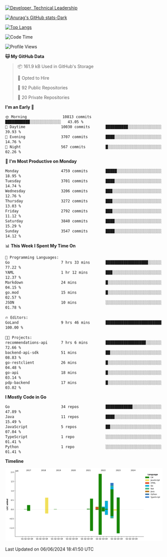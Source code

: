 <div>
  <a href="https://www.linkedin.com/in/arielpineiro/" target="_blank" rel="nofollow noopener noreferrer">
    <img src="https://img.shields.io/badge/-LinkedIn-%230077B5?style=for-the-badge&logo=linkedin&logoColor=white" alt="Developer, Technical Leadership" title="Ariel Piñeiro">
  </a>
</div>

[![Anurag's GitHub stats-Dark](https://github-readme-stats.vercel.app/api?username=arielsrv&show_icons=true&theme=dark#gh-dark-mode-only)](https://github.com/anuraghazra/github-readme-stats#gh-dark-mode-only)

[![Top Langs](https://github-readme-stats.vercel.app/api/top-langs/?username=arielsrv&layout=compact&langs_count=10&theme=dark#gh-dark-mode-only)](https://github.com/anuraghazra/github-readme-stats&theme=dark#gh-dark-mode-only)

<!--START_SECTION:waka-->
![Code Time](http://img.shields.io/badge/Code%20Time-922%20hrs%2059%20mins-blue)

![Profile Views](http://img.shields.io/badge/Profile%20Views-1-blue)

**🐱 My GitHub Data** 

> 📦 161.9 kB Used in GitHub's Storage 
 > 
> 💼 Opted to Hire
 > 
> 📜 92 Public Repositories 
 > 
> 🔑 20 Private Repositories 
 > 
**I'm an Early 🐤** 

```text
🌞 Morning                10813 commits       ███████████░░░░░░░░░░░░░░   43.05 % 
🌆 Daytime                10030 commits       ██████████░░░░░░░░░░░░░░░   39.93 % 
🌃 Evening                3707 commits        ████░░░░░░░░░░░░░░░░░░░░░   14.76 % 
🌙 Night                  567 commits         █░░░░░░░░░░░░░░░░░░░░░░░░   02.26 % 
```
📅 **I'm Most Productive on Monday** 

```text
Monday                   4759 commits        █████░░░░░░░░░░░░░░░░░░░░   18.95 % 
Tuesday                  3701 commits        ████░░░░░░░░░░░░░░░░░░░░░   14.74 % 
Wednesday                3206 commits        ███░░░░░░░░░░░░░░░░░░░░░░   12.76 % 
Thursday                 3272 commits        ███░░░░░░░░░░░░░░░░░░░░░░   13.03 % 
Friday                   2792 commits        ███░░░░░░░░░░░░░░░░░░░░░░   11.12 % 
Saturday                 3840 commits        ████░░░░░░░░░░░░░░░░░░░░░   15.29 % 
Sunday                   3547 commits        ████░░░░░░░░░░░░░░░░░░░░░   14.12 % 
```


📊 **This Week I Spent My Time On** 

```text
💬 Programming Languages: 
Go                       7 hrs 33 mins       ███████████████████░░░░░░   77.22 % 
YAML                     1 hr 12 mins        ███░░░░░░░░░░░░░░░░░░░░░░   12.37 % 
Markdown                 24 mins             █░░░░░░░░░░░░░░░░░░░░░░░░   04.15 % 
go.mod                   15 mins             █░░░░░░░░░░░░░░░░░░░░░░░░   02.57 % 
JSON                     10 mins             ░░░░░░░░░░░░░░░░░░░░░░░░░   01.78 % 

🔥 Editors: 
GoLand                   9 hrs 46 mins       █████████████████████████   100.00 % 

🐱‍💻 Projects: 
recommendations-api      7 hrs 6 mins        ██████████████████░░░░░░░   72.66 % 
backend-api-sdk          51 mins             ██░░░░░░░░░░░░░░░░░░░░░░░   08.83 % 
go-restclient            26 mins             █░░░░░░░░░░░░░░░░░░░░░░░░   04.48 % 
go-api                   18 mins             █░░░░░░░░░░░░░░░░░░░░░░░░   03.14 % 
pdp-backend              17 mins             █░░░░░░░░░░░░░░░░░░░░░░░░   03.02 % 
```

**I Mostly Code in Go** 

```text
Go                       34 repos            ████████████░░░░░░░░░░░░░   47.89 % 
Java                     11 repos            ████░░░░░░░░░░░░░░░░░░░░░   15.49 % 
JavaScript               5 repos             ██░░░░░░░░░░░░░░░░░░░░░░░   07.04 % 
TypeScript               1 repo              ░░░░░░░░░░░░░░░░░░░░░░░░░   01.41 % 
Python                   1 repo              ░░░░░░░░░░░░░░░░░░░░░░░░░   01.41 % 
```



**Timeline**

![Lines of Code chart](https://raw.githubusercontent.com/arielsrv/arielsrv/main/assets/bar_graph.png)


 Last Updated on 06/06/2024 18:41:50 UTC
<!--END_SECTION:waka-->
